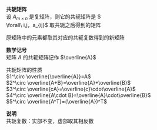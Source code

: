 **共轭矩阵**  
设 $A_{m\times n}$ 是复矩阵，则它的共轭矩阵是 $  
\forall\ i,j，a_{ij}$ 取共轭之后得到的矩阵  
  
原矩阵中的元素都取其对应的共轭复数得到的新矩阵  
  
**数学记号**  
矩阵 $A$ 的共轭矩阵记作 $\overline{A}$  
  
共轭矩阵的性质  
$1^\circ \overline{\overline{A}}=A$  
$2^\circ \overline{A+B}=\overline{A}+\overline{B}$  
$3^\circ \overline{cA}=\overline{c}\cdot\overline{A}$  
$4^\circ \overline{A\cdot B}=\overline{A}\cdot\overline{B}$  
$5^\circ \overline{A^T}=(\overline{A})^T$  
  
**说明**  
共轭复数：实部不变，虚部取其相反数  
